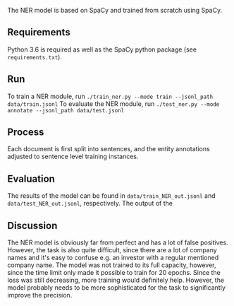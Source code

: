 The NER model is based on SpaCy and trained from scratch using SpaCy.

## Requirements
Python 3.6 is required as well as the SpaCy python package (see `requirements.txt`).

## Run
To train a NER module, run `./train_ner.py --mode train --jsonl_path data/train.jsonl`
To evaluate the NER module, run `./test_ner.py --mode annotate --jsonl_path data/test.jsonl`

## Process
Each document is first split into sentences, and the entity annotations adjusted to sentence level training instances. 


## Evaluation
The results of the model can be found in `data/train_NER_out.jsonl` and `data/test_NER_out.jsonl`, respectively.
The output of the 

## Discussion
The NER model is obviously far from perfect and has a lot of false positives. However, the task is also quite difficult, since there are a lot of company names and it's easy to confuse e.g. an investor with a regular mentioned company name. 
The model was not trained to its full capacity, however, since the time limit only made it possible to train for 20 epochs. Since the loss was still decreasing, more training would definitely help. However, the model probably needs to be more sophisticated for the task to significantly improve the precision.